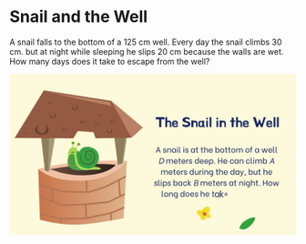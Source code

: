 # Snail and the Well


A snail falls to the bottom of a 125 cm well. Every day the snail climbs 30 cm. but at night while sleeping he slips 20 cm because the walls are wet. How many days does it take to escape from the well?

![](https://github.com/RealXun/The-Snail-And-The-Well/blob/main/Resources/maxresdefault%20(1).jpg)

